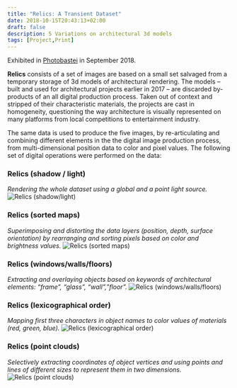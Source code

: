 ```yaml
---
title: "Relics: A Transient Dataset"
date: 2018-10-15T20:43:13+02:00
draft: false
description: 5 Variations on architectural 3d models
tags: [Project,Print]
---
```

Exhibited in [Photobastei](http://www.photobastei.ch/) in September 2018.

**Relics** consists of a set of images are based on a small set salvaged from a temporary storage of 3d models of architectural rendering. The models – built and used for architectural projects earlier in 2017 – are discarded by-products of an all digital production process. Taken out of context and stripped of their characteristic materials, the projects are cast in homogeneity, questioning the way architecture is visually represented on many platforms from local competitions to entertainment industry.

The same data is used to produce the five images, by re-articulating and combining different elements in the the digital image production process, from multi-dimensional position data to color and pixel values. The following set of digital operations were performed on the data:

### Relics (shadow / light)
_Rendering the whole dataset using a global and a point light source._
![Relics (shadow/light)](relics_1.jpg)
### Relics (sorted maps)
_Superimposing and distorting the data layers (position, depth, surface orientation) by rearranging and sorting pixels based on color and brightness values._
![Relics (sorted maps)](relics_2.jpg)
### Relics (windows/walls/floors)
_Extracting and overlaying objects based on keywords of architectural elements: “frame”, “glass”, “wall”,”floor”._
![Relics (windows/walls/floors)](relics_4.jpg)
### Relics (lexicographical order)
_Mapping first three characters in object names to color values of materials (red, green, blue)._
![Relics (lexicographical order)](relics_5.jpg)
### Relics (point clouds)
_Selectively extracting coordinates of object vertices and using points and lines of different sizes to represent them in two dimensions._
![Relics (point clouds)](relics_3.jpg)
